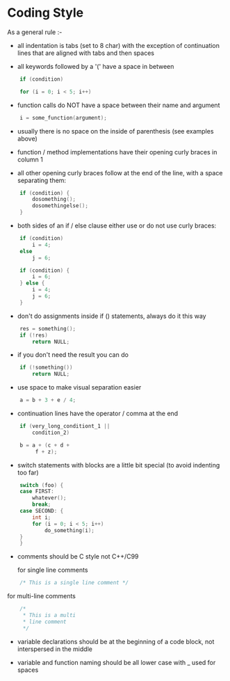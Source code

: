 # Coding Style

As a general rule :-

- all indentation is tabs (set to 8 char) with the exception of
  continuation lines that are aligned with tabs and then spaces

- all keywords followed by a '(' have a space in between

```C
	if (condition)

	for (i = 0; i < 5; i++)
```

- function calls do NOT have a space between their name and argument

```C
	i = some_function(argument);
```

- usually there is no space on the inside of parenthesis (see examples
  above)

- function / method implementations have their opening curly braces in
  column 1

- all other opening curly braces follow at the end of the line, with a
  space separating them:

```C
	if (condition) {
		dosomething();
		dosomethingelse();
	}
```

- both sides of an if / else clause either use or do not use curly braces:

```C
	if (condition)
		i = 4;
	else
		j = 6;

	if (condition) {
		i = 6;
	} else {
		i = 4;
		j = 6;
	}
```

- don't do assignments inside if () statements, always do it this way

```C
	res = something();
	if (!res)
		return NULL;
```

- if you don't need the result you can do

```C
	if (!something())
		return NULL;
```

- use space to make visual separation easier

```C
	a = b + 3 + e / 4;
```

- continuation lines have the operator / comma at the end

```C
	if (very_long_conditiont_1 ||
	    condition_2)

	b = a + (c + d +
		 f + z);
```

- switch statements with blocks are a little bit special (to avoid indenting
  too far)

```C
	switch (foo) {
	case FIRST:
		whatever();
		break;
	case SECOND: {
		int i;
		for (i = 0; i < 5; i++)
			do_something(i);
	}
	}
```

- comments should be C style not C++/C99

  for single line comments

```C
	/* This is a single line comment */
```

  for multi-line comments

```C
	/*
	 * This is a multi
	 * line comment
	 */
```

- variable declarations should be at the beginning of a code block, not
  interspersed in the middle

- variable and function naming should be all lower case with _ used for spaces
